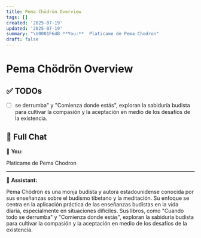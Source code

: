 ```yaml
---
title: Pema Chödrön Overview
tags: []
created: '2025-07-19'
updated: '2025-07-19'
summary: "\U0001F64B **You:**  Platicame de Pema Chodron"
draft: false
---
```


# Pema Chödrön Overview

## ✅ TODOs
- [ ] se derrumba" y "Comienza donde estás", exploran la sabiduría budista para cultivar la compasión y la aceptación en medio de los desafíos de la existencia.

## 🧠 Full Chat

🙋 **You:**

Platicame de Pema Chodron

---

🤖 **Assistant:**

Pema Chödrön es una monja budista y autora estadounidense conocida por sus enseñanzas sobre el budismo tibetano y la meditación. Su enfoque se centra en la aplicación práctica de las enseñanzas budistas en la vida diaria, especialmente en situaciones difíciles. Sus libros, como "Cuando todo se derrumba" y "Comienza donde estás", exploran la sabiduría budista para cultivar la compasión y la aceptación en medio de los desafíos de la existencia.